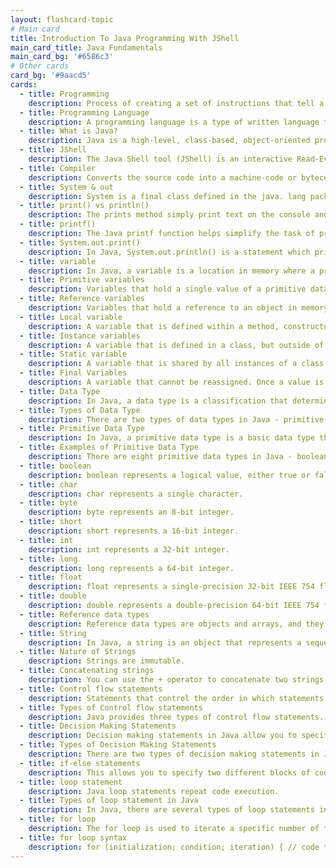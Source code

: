 ```yaml
---
layout: flashcard-topic
# Main card
title: Introduction To Java Programming With JShell
main_card_title: Java Fundamentals
main_card_bg: '#6586c3'
# Other cards
card_bg: '#9aacd5'
cards:
  - title: Programming
    description: Process of creating a set of instructions that tell a computer how to perform a particular task
  - title: Programming Language
    description: A programming language is a type of written language that tells computers what to do. 
  - title: What is Java?
    description: Java is a high-level, class-based, object-oriented programming language.
  - title: JShell
    description: The Java Shell tool (JShell) is an interactive Read-Evaluate-Print Loop (REPL) tool.
  - title: Compiler
    description: Converts the source code into a machine-code or bytecode code, and that is then executed. 
  - title: System & out
    description: System is a final class defined in the java. lang package. Out is an instance of PrintStream type, which is a public and static member field of the System class. 
  - title: print() vs println()
    description: The prints method simply print text on the console and does not add any new line. While println adds new line after print text on console.
  - title: printf()
    description: The Java printf function helps simplify the task of printing formatted output to the console, terminal window or log files.
  - title: System.out.print()
    description: In Java, System.out.println() is a statement which prints the argument passed inside it.
  - title: variable
    description: In Java, a variable is a location in memory where a programmer can store a value. 
  - title: Primitive variables
    description: Variables that hold a single value of a primitive data type, such as an integer, float, or boolean.
  - title: Reference variables
    description: Variables that hold a reference to an object in memory. 
  - title: Local variable
    description: A variable that is defined within a method, constructor, or block of code. 
  - title: Instance variables
    description: A variable that is defined in a class, but outside of any method. 
  - title: Static variable
    description: A variable that is shared by all instances of a class. 
  - title: Final Variables
    description: A variable that cannot be reassigned. Once a value is assigned to a final variable, it cannot be changed.
  - title: Data Type
    description: In Java, a data type is a classification that determines the values, operations, and storage for a variable. 
  - title: Types of Data Type
    description: There are two types of data types in Java - primitive and reference.
  - title: Primitive Data Type 
    description: In Java, a primitive data type is a basic data type that is built into the language and is not a class.
  - title: Examples of Primitive Data Type 
    description: There are eight primitive data types in Java - boolean, char, byte, short, int, long, float, and double. 
  - title: boolean
    description: boolean represents a logical value, either true or false. 
  - title: char
    description: char represents a single character.
  - title: byte
    description: byte represents an 8-bit integer.
  - title: short
    description: short represents a 16-bit integer.
  - title: int
    description: int represents a 32-bit integer.
  - title: long
    description: long represents a 64-bit integer.
  - title: float
    description: float represents a single-precision 32-bit IEEE 754 floating-point number.
  - title: double
    description: double represents a double-precision 64-bit IEEE 754 floating-point number.
  - title: Reference data types
    description: Reference data types are objects and arrays, and they are stored on the heap rather than on the stack like primitive types.
  - title: String
    description: In Java, a string is an object that represents a sequence of characters.
  - title: Nature of Strings
    description: Strings are immutable.
  - title: Concatenating strings 
    description: You can use the + operator to concatenate two strings.
  - title: Control flow statements
    description: Statements that control the order in which statements are executed, based on specified conditions or values. 
  - title: Types of Control flow statements
    description: Java provides three types of control flow statements. Decision Making statements, Loop statements, Jump statements
  - title: Decision Making Statements
    description: Decision making statements in Java allow you to specify different paths of execution in your code based on the results of boolean expressions.
  - title: Types of Decision Making Statements
    description: There are two types of decision making statements in Java - if-else statements, switch statements
  - title: if-else statements
    description: This allows you to specify two different blocks of code to be executed, depending on whether a boolean condition is true or false.
  - title: loop statement
    description: Java loop statements repeat code execution.
  - title: Types of loop statement in Java
    description: In Java, there are several types of loop statements including for, while, and do-while.
  - title: for loop
    description: The for loop is used to iterate a specific number of times. 
  - title: for loop syntax
    description: for (initialization; condition; iteration) { // code to be executed }
---
```

